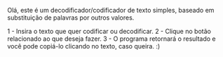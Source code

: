 Olá, este é um decodificador/codificador de texto simples, baseado em substituição de palavras por outros valores.

1 - Insira o texto que quer codificar ou decodificar.
2 - Clique no botão relacionado ao que deseja fazer.
3 - O programa retornará o resultado e você pode copiá-lo clicando no texto, caso queira. :)
